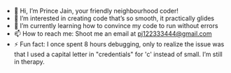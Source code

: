 - 👋 Hi, I’m Prince Jain, your friendly neighbourhood coder!
- 👀 I’m interested in creating code that’s so smooth, it practically glides
- 🌱 I’m currently learning how to convince my code to run without errors
- 📫 How to reach me: Shoot me an email at pj122333444@gmail.com
- ⚡ Fun fact: I once spent 8 hours debugging, only to realize the issue was that I used a capital letter in "credentials" for 'c' instead of small. I’m still in therapy.


